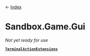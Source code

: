 ← [Index](Api-Index)
# Sandbox.Game.Gui
_Not yet ready for use_

**[`TerminalActionExtensions`](Sandbox.Game.Gui.TerminalActionExtensions)**  
